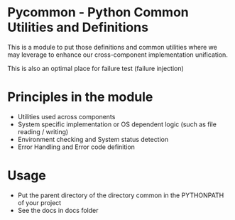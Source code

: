 # Pycommon - Python Common Utilities and Definitions
 This is a module to put those definitions and common utilities 
 where we may leverage to enhance our cross-component implementation unification.
 
 This is also an optimal place for failure test (failure injection)
 
# Principles in the module
- Utilities used across components
- System specific implementation or OS dependent logic (such as file reading / writing)
- Environment checking and System status detection
- Error Handling and Error code definition


# Usage
- Put the parent directory of the directory common in the PYTHONPATH of your project
- See the docs in docs folder